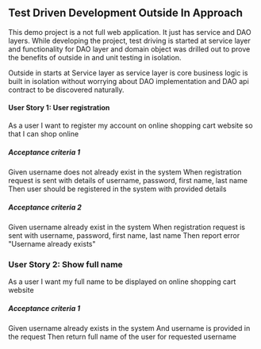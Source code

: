 ## Test Driven Development Outside In Approach

This demo project is a not full web application. It just has service and DAO layers. 
While developing the project, test driving is started at service layer and functionality for DAO layer and 
domain object was drilled out to prove the benefits of outside in and unit testing in isolation.

Outside in starts at Service layer as service layer is core business logic is built in isolation 
without worrying about DAO implementation and DAO api contract to be discovered naturally.
#### User Story 1: User registration

As a user I want to register my account on online shopping cart website so that I can shop online

##### Acceptance criteria 1

Given username does not already exist in the system
When registration request is sent with details of username, password, first name, last name
Then user should be registered in the system with provided details

##### Acceptance criteria 2

Given username already exist in the system
When registration request is sent with username, password, first name, last name
Then report error "Username already exists"

### User Story 2: Show full name
As a user I want my full name to be displayed on online shopping cart website

##### Acceptance criteria 1
Given username already exists in the system
And username is provided in the request
Then return full name of the user for requested username